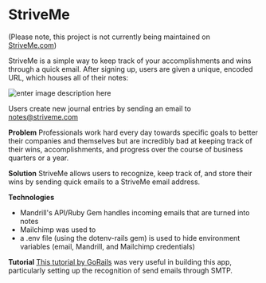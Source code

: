 # **StriveMe**
(Please note, this project is not currently being maintained on <a href=’www.striveme.com’>StriveMe.com</a>)

StriveMe is a simple way to keep track of your accomplishments and wins through a quick email. After signing up, users are given a unique, encoded URL, which houses all of their notes:
 
 ![enter image description here](http://www.striveme.com/assets/product_screenshot-d7046a05b10d2780f5a7c0ad0ff9b257.png)

Users create new journal entries by sending an email to notes@striveme.com

**Problem**
Professionals work hard every day towards specific goals to better their companies and themselves but are incredibly bad at keeping track of their wins, accomplishments, and progress over the course of business quarters or a year.

**Solution**
StriveMe allows users to recognize, keep track of, and store their wins by sending quick emails to a StriveMe email address.

**Technologies**

 - Mandrill's API/Ruby Gem handles incoming emails that are turned into notes
 - Mailchimp was used to 
 - a .env file (using the dotenv-rails gem) is used to hide environment variables (email, Mandrill, and Mailchimp credentials)

**Tutorial**
[This tutorial by GoRails](https://gorails.com/episodes/sending-emails-with-mandrill?utm_content=buffer6d758&utm_medium=social&utm_source=twitter.com&utm_campaign=buffer) was very useful in building this app, particularly setting up the recognition of send emails through SMTP.
